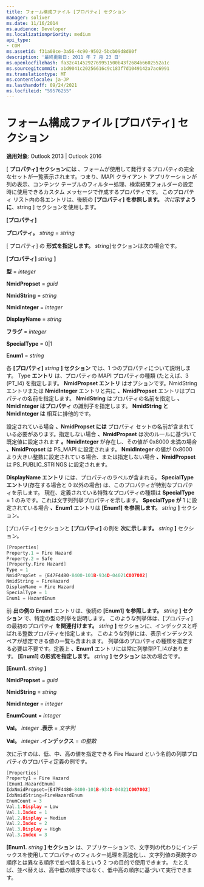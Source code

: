 ```yaml
---
title: フォーム構成ファイル [プロパティ] セクション
manager: soliver
ms.date: 11/16/2014
ms.audience: Developer
ms.localizationpriority: medium
api_type:
- COM
ms.assetid: f31a08ce-3a56-4c90-9502-5bcb09d8d80f
description: '最終更新日: 2011 年 7 月 23 日'
ms.openlocfilehash: fa32c4145292769951500b43f2684b6602552a1c
ms.sourcegitcommit: a1d9041c20256616c9c183f7d1049142a7ac6991
ms.translationtype: MT
ms.contentlocale: ja-JP
ms.lasthandoff: 09/24/2021
ms.locfileid: "59576255"
---
```

# <a name="form-configuration-file-properties-section"></a>フォーム構成ファイル [プロパティ] セクション

  
  
**適用対象**: Outlook 2013 | Outlook 2016 
  
[ **プロパティ] セクションには** 、フォームが使用して発行するプロパティの完全なセットが一覧表示されます。つまり、MAPI クライアント アプリケーションが列の表示、コンテンツ テーブルのフィルター処理、検索結果フォルダーの設定時に使用できるカスタム メッセージで作成するプロパティです。 このプロパティ リスト内の各エントリは、後続の **[プロパティ] を参照します。** _次に_**示すように**、string ] セクションを使用します。 
  
 **[プロパティ]**
  
 **プロパティ。** _string_  =  _string_
  
[ プロパティ] の **形式を指定します。** _string_]セクションは次の場合です。 
  
 **[プロパティ]** _string_ **]**
  
 **型**  =  _integer_
  
 **NmidPropset**  =  _guid_
  
 **NmidString**  =  _string_
  
 **NmidInteger**  =  _integer_
  
 **DisplayName**  =  _string_
  
 **フラグ**  =  _integer_
  
 **SpecialType** = 0|1 
  
 **Enum1**  =  _string_
  
各 **[プロパティ]** _string_ **] セクション** では、1 つのプロパティについて説明します。 Type **エントリ** は、プロパティの MAPI プロパティの種類 (たとえば、3 (PT_I4) を指定します。 **NmidPropset エントリ** はオプションです。NmidString エントリまたは **NmidInteger** エントリと共に **、NmidPropset** エントリはプロパティの名前を指定します。  **NmidString** はプロパティの名前を指定し **、NmidInteger はプロパティ** の識別子を指定します。 **NmidString と** **NmidInteger は** 相互に排他的です。 
  
設定されている場合 **、NmidPropset には** プロパティ セットの名前が含まれている必要があります。指定しない場合 **、NmidPropset** は次のルールに基づいて既定値に設定されます **。NmidInteger** が存在し、その値が 0x8000 未満の場合 **、NmidPropset** は PS_MAPI に設定されます。 **NmidInteger** の値が 0x8000 より大きい整数に設定されている場合、または指定しない場合 **、NmidPropset** は PS_PUBLIC_STRINGS に設定されます。 
  
**DisplayName エントリ** には、プロパティのラベルが含まれる。 **SpecialType エントリ**(存在する場合と 0 以外の場合) は、このプロパティが特別なプロパティを示します。 現在、定義されている特殊なプロパティの種類は **SpecialType** = 1 のみです。これは文字列列挙プロパティを示します。 **SpecialType が** 1 に設定されている場合 **、Enum1** エントリは **[Enum1] を参照します。** _string_ **]** セクション。 
  
[プロパティ] セクションと **[プロパティ]** の例を **次に示します。** _string_ **]** セクション。 
  
```cpp
[Properties]
Property.1 = Fire Hazard
Property.2 = Safe
[Property.Fire Hazard]
Type = 1
NmidPropSet = {E47F4480-8400-101B-934D-04021C007002]
NmidString = FireHazard
DisplayName = Fire Hazard
SpecialType = 1
Enum1 = HazardEnum

```

前 **出の例の Enum1** エントリは、後続の **[Enum1] を参照します。** _string_ **] セクション** で、特定の型の列挙を説明します。 このような列挙体は、[プロパティ] の最初のプロパティ **を関連付けます。** _string_ **]** セクションに、インデックスと呼ばれる整数プロパティを指定します。 このような列挙には、表示インデックスペアが想定できる値の一覧も含まれます。 列挙体のプロパティの種類を指定する必要は不要です。定義上 **、Enum1** エントリには常に列挙型PT_I4があります。 **[Enum1] の形式を指定します。** _string_ **] セクション** は次の場合です。 
  
 **[Enum1.** _string_ **]**
  
 **NmidPropset**  =  _guid_
  
 **NmidString**  =  _string_
  
 **NmidInteger**  =  _integer_
  
 **EnumCount**  =  _integer_
  
 **Val。** _integer_ **.表示**  =   _文字列_
  
 **Val。** _integer_ **.インデックス**  =   _の整数_
  
次に示すのは、低、中、高の値を指定できる Fire Hazard という名前の列挙プロパティのプロパティ定義の例です。
  
```cpp
[Properties]
Property1 = Fire Hazard
[Enum1.HazardEnum]
IdxNmidPropset={E47F4480-8400-101B-934D-04021C007002]
IdxNmidString=FireHazardEnum
EnumCount = 3
Val.1.Display = Low
Val.1.Index = 1
Val.2.Display = Medium
Val.2.Index = 2
Val.3.Display = High
Val.3.Index = 3

```

 **[Enum1.** _string_ **] セクション** は、アプリケーションで、文字列の代わりにインデックスを使用してプロパティのフィルター処理を高速化し、文字列値の英数字の順序とは異なる順序で並べ替えるという 2 つの目的で使用できます。 たとえば、並べ替えは、高中低の順序ではなく、低中高の順序に基づいて実行できます。 
  

